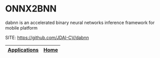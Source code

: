 # ONNX2BNN
 
 dabnn is an accelerated binary neural networks inference framework for mobile platform 
 
 SITE: https://github.com/JDAI-CV/dabnn

 | [Applications](https://portable-linux-apps.github.io/apps.html) | [Home](https://portable-linux-apps.github.io)
 | --- | --- |
